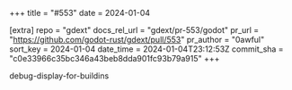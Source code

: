 +++
title = "#553"
date = 2024-01-04

[extra]
repo = "gdext"
docs_rel_url = "gdext/pr-553/godot"
pr_url = "https://github.com/godot-rust/gdext/pull/553"
pr_author = "0awful"
sort_key = 2024-01-04
date_time = 2024-01-04T23:12:53Z
commit_sha = "c0e33966c35bc346a43beb8dda901fc93b79a915"
+++

debug-display-for-buildins
